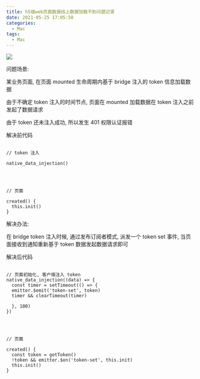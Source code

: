 ```yaml
---
title: h5端web页面数据线上数据加载不到问题记录
date: 2021-05-25 17:05:58
categories:
  - Mac
tags:
  - Mac
---
```


![](https://tva1.sinaimg.cn/large/008i3skNly1gqusdlc6f8j313q0oadza.jpg)

<!--more-->

问题场景:

某业务页面, 在页面 mounted 生命周期内基于 bridge 注入的 token 信息加载数据

由于不确定 token 注入的时间节点, 页面在 mounted 加载数据在 token 注入之前发起了数据请求

由于 token 还未注入成功, 所以发生 401 权限认证报错

解决前代码

```

// token 注入

native_data_injection()




// 页面

created() {
  this.init()
}

```

解决办法:

在 bridge token 注入时候, 通过发布订阅者模式, 派发一个 token set 事件, 当页面接收到通知重新基于 token 数据发起数据请求即可

解决后代码

```

// 页面初始化, 客户端注入 token
native_data_injection((data) => {
  const timer = setTimeout(() => {
  emitter.$emit('token-set', token)
  timer && clearTimeout(timer)

  }, 100)
})




// 页面

created() {
  const token = getToken()
  !token && emitter.$on('token-set', this.init)
  this.init()
}

```
